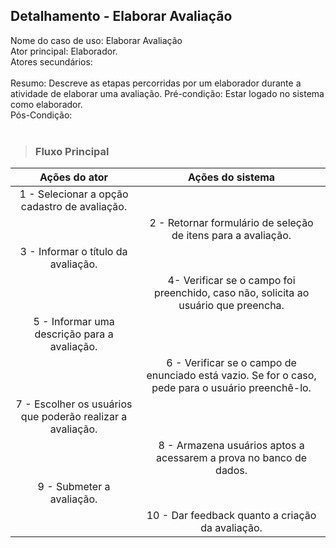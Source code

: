 ## Detalhamento - Elaborar Avaliação 
Nome do caso de uso: Elaborar Avaliação <br>
Ator principal: Elaborador. <br>
Atores secundários:	<br>	 
Resumo: Descreve as etapas percorridas por um elaborador durante a atividade de elaborar uma avaliação.
Pré-condição: Estar logado no sistema como elaborador.  <br>
Pós-Condição: <br> <br>

> ### Fluxo Principal
| Ações do ator                            | Ações do sistema      |
| :-----------------:                      | :-----------------:   |  
| 1 -  Selecionar a opção cadastro de avaliação. |             |  
|                                          | 2 -  Retornar formulário de seleção de itens para a avaliação.         |  
| 3 - Informar o título da avaliação.   |  
|                                          | 4- Verificar se o campo foi preenchido, caso não, solicita ao usuário que preencha.          |
| 5 - Informar uma descrição para a avaliação.           |      
|                                          | 6 - Verificar se o campo de enunciado está vazio. Se for o caso, pede para o usuário preenchê-lo. |
| 7 - Escolher os usuários que poderão realizar a avaliação.                              |                                                                           |  
|                                          | 8 - Armazena usuários aptos a acessarem a prova no banco de dados. |
| 9 - Submeter a avaliação.
|                                          | 10 - Dar feedback quanto a criação da avaliação.                                                  |  

<br>